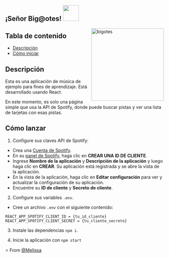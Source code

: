 <h2> ¡Señor Big@otes! <img src="" width="50"></h2>
<img align='right' src="https://github.com/MelissaMelendez15/asset/blob/main/cat.png" alt="bigotes" width="230">

## Tabla de contenido

- [Descripción](#descripción)
- [Cómo iniciar](#cómo-iniciar)

## Descripción

Esta es una aplicación de música de ejemplo para fines de aprendizaje. Está desarrollado usando React.

En este momento, es solo una página simple que usa la API de Spotify, donde puede buscar pistas y ver una lista de tarjetas con esas pistas.

## Cómo lanzar

1. Configure sus claves API de Spotify:

- Crea una [Cuenta de Spotify](https://www.spotify.com/).
- En su [panel de Spotify](https://developer.spotify.com/dashboard/), haga clic en **CREAR UNA ID DE CLIENTE**.
- Ingrese **Nombre de la aplicación** y **Descripción de la aplicación** y luego haga clic en **CREAR**. Su aplicación está registrada y se abre la vista de la aplicación.
- En la vista de la aplicación, haga clic en **Editar configuración** para ver y actualizar la configuración de su aplicación.
- Encuentre su **ID de cliente** y **Secreto de cliente**.

2. Configure sus variables `.env`.

- Cree un archivo `.env` con el siguiente contenido:

```
REACT_APP_SPOTIFY_CLIENT_ID = {tu_id_cliente}
REACT_APP_SPOTIFY_CLIENT_SECRET = {tu_cliente_secreto}
```

3. Instale las dependencias `npm i`.

4. Inicie la aplicación con `npm start`








⭐️ From [@Melissa](https://github.com/)
